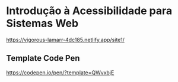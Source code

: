 # Introdução à Acessibilidade para Sistemas Web

<https://vigorous-lamarr-4dc185.netlify.app/site1/>

## Template Code Pen

<https://codepen.io/pen/?template=QWvxbjE>
